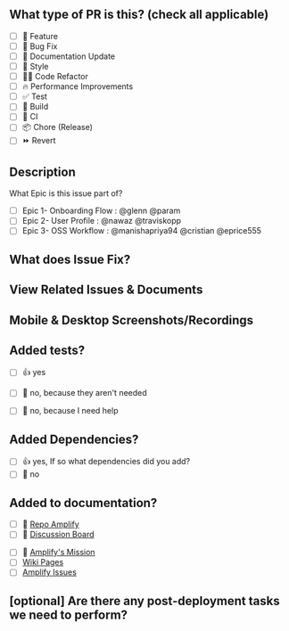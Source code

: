 <!--
  For Work In Progress Pull Requests, please use the Draft PR feature,
  see https://github.blog/2019-02-14-introducing-draft-pull-requests/ for further details.
  
  For a timely review/response, please avoid force-pushing additional
  commits if your PR already received reviews or comments.
  
  Before submitting a Pull Request, please ensure you've done the following:
  - 📖 Read the Open Sauced Contributing Guide: https://github.com/open-sauced/open-sauced/blob/HEAD/CONTRIBUTING.md#create-a-pull-request.
  - 📖 Read the Open Sauced Code of Conduct: https://github.com/open-sauced/open-sauced/blob/HEAD/CODE_OF_CONDUCT.md.
  - 👷‍♀️ Create small PRs. In most cases, this will be possible.
  - ✅ Provide tests for your changes.
  - 📝 Use descriptive commit messages.
  - 📗 Update any related documentation and include any relevant screenshots.
-->

## What type of PR is this? (check all applicable)

- [ ] 🍕 Feature
- [ ] 🐛 Bug Fix
- [ ] 📝 Documentation Update
- [ ] 🎨 Style
- [ ] 🧑‍💻 Code Refactor
- [ ] 🔥 Performance Improvements
- [ ] ✅ Test
- [ ] 🤖 Build
- [ ] 🔁 CI
- [ ] 📦 Chore (Release)
- [ ] ⏩ Revert

## Description
What Epic is this issue part of?
- [ ] Epic 1- Onboarding Flow :  @glenn @param
- [ ] Epic 2- User Profile : @nawaz @traviskopp
- [ ] Epic 3- OSS Workflow : @manishapriya94 @cristian @eprice555

<!-- 
Please do not leave this blank 
This PR [adds/removes/fixes/replaces] the [feature/bug/etc]. 
-->
## What does Issue Fix?
<!--What does it change? What does it fix? How has it been tested? Did anything break? --> 

## View Related Issues & Documents

<!-- 
Please use this format link issue numbers: Fixes #123
https://docs.github.com/en/free-pro-team@latest/github/managing-your-work-on-github/linking-a-pull-request-to-an-issue#linking-a-pull-request-to-an-issue-using-a-keyword 
-->

## Mobile & Desktop Screenshots/Recordings

<!-- Visual changes require screenshots -->


## Added tests?

- [ ] 👍 yes
- [ ] 🙅 no, because they aren't needed
- [ ] 🙋 no, because I need help


## Added Dependencies?

- [ ] 👍 yes, If so what dependencies did you add?
- [ ] 🙅 no

## Added to documentation?

- [ ] 📓 [Repo Amplify](https://github.com/ProgramEquity/amplify)
- [ ] 🍕 [Discussion Board](https://github.com/ProgramEquity/amplify/discussions)
<!-- - [ ] 📕 [Documentation] -->
- [ ] 🙅 [Amplify's Mission](https://github.com/ProgramEquity/amplify/blob/main/AmplifyApp.md)
- [ ] [Wiki Pages](https://github.com/ProgramEquity/amplify/wiki)
- [ ] [Amplify Issues](https://github.com/ProgramEquity/amplify/issues)

## [optional] Are there any post-deployment tasks we need to perform?






<!-- note: PRs with deleted sections will be marked invalid -->
